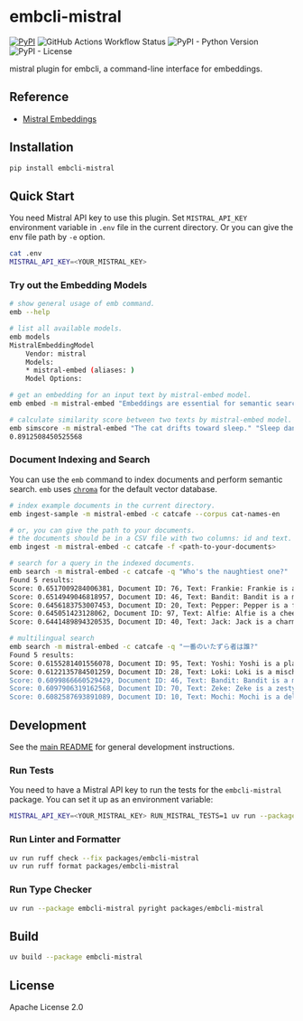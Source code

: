 # embcli-mistral

[![PyPI](https://img.shields.io/pypi/v/embcli-mistral?label=PyPI)](https://pypi.org/project/embcli-mistral/)
![GitHub Actions Workflow Status](https://img.shields.io/github/actions/workflow/status/mocobeta/embcli/ci-mistral.yml?logo=github&label=tests)
![PyPI - Python Version](https://img.shields.io/pypi/pyversions/embcli-mistral)
![PyPI - License](https://img.shields.io/pypi/l/embcli-mistral)

mistral plugin for embcli, a command-line interface for embeddings.

## Reference

- [Mistral Embeddings](https://docs.mistral.ai/capabilities/embeddings/)

## Installation

```bash
pip install embcli-mistral
```

## Quick Start

You need Mistral API key to use this plugin. Set `MISTRAL_API_KEY` environment variable in `.env` file in the current directory. Or you can give the env file path by `-e` option.

```bash
cat .env
MISTRAL_API_KEY=<YOUR_MISTRAL_KEY>
```

### Try out the Embedding Models

```bash
# show general usage of emb command.
emb --help

# list all available models.
emb models
MistralEmbeddingModel
    Vendor: mistral
    Models:
    * mistral-embed (aliases: )
    Model Options:

# get an embedding for an input text by mistral-embed model.
emb embed -m mistral-embed "Embeddings are essential for semantic search and RAG apps."

# calculate similarity score between two texts by mistral-embed model. the default metric is cosine similarity.
emb simscore -m mistral-embed "The cat drifts toward sleep." "Sleep dances in the cat's eyes."
0.8912508450525568
```

### Document Indexing and Search

You can use the `emb` command to index documents and perform semantic search. `emb` uses [`chroma`](https://github.com/chroma-core/chroma) for the default vector database.

```bash
# index example documents in the current directory.
emb ingest-sample -m mistral-embed -c catcafe --corpus cat-names-en

# or, you can give the path to your documents.
# the documents should be in a CSV file with two columns: id and text. the separator should be comma.
emb ingest -m mistral-embed -c catcafe -f <path-to-your-documents>

# search for a query in the indexed documents.
emb search -m mistral-embed -c catcafe -q "Who's the naughtiest one?"
Found 5 results:
Score: 0.6517009284006381, Document ID: 76, Text: Frankie: Frankie is a boisterous and playful cat, full of charm and mischief. He loves to zoom around the house and engage in energetic play sessions, especially with crinkly toys. Frankie is also very affectionate, often seeking out his humans for cuddles and purrs after his bursts of energy, a fun-loving friend.
Score: 0.6514949046818957, Document ID: 46, Text: Bandit: Bandit is a mischievous cat, often with mask-like markings, always on the lookout for his next playful heist of a toy or treat. He is clever and energetic, loving to chase and pounce. Despite his roguish name, Bandit is a loving companion who enjoys a good cuddle after his adventures.
Score: 0.6456183753007453, Document ID: 20, Text: Pepper: Pepper is a feisty and energetic grey tabby with a spicy personality. She is quick-witted and loves to engage in playful stalking and pouncing games. Pepper is also fiercely independent but will show her affection with sudden bursts of purring and head-butts, keeping her humans on their toes.
Score: 0.645051423128062, Document ID: 97, Text: Alfie: Alfie is a cheerful and mischievous little cat, always getting into playful trouble with a charming innocence. He loves exploring small spaces and batting at dangling objects. Alfie is incredibly affectionate, quick to purr and eager for cuddles, a delightful bundle of joy and entertainment for his humans.
Score: 0.6441489894320535, Document ID: 40, Text: Jack: Jack is a charming and roguish cat, often a black and white tuxedo, full of personality. He is clever and resourceful, always finding new ways to entertain himself. Jack enjoys playful interactions and can be quite vocal, always ready with a friendly meow or a playful swat at a toy.

# multilingual search
emb search -m mistral-embed -c catcafe -q "一番のいたずら者は誰?"
Found 5 results:
Score: 0.6155281401556078, Document ID: 95, Text: Yoshi: Yoshi is a playful and endearing cat, often with a slightly goofy charm that wins everyone over. He loves interactive toys, especially those he can chase and pounce on. Yoshi is very affectionate, always eager for a pet or a warm lap, his happy purrs filling the room.
Score: 0.6122135784501259, Document ID: 28, Text: Loki: Loki is a mischievous and clever cat, always finding new ways to entertain himself, sometimes at his humans' expense. He is a master of stealth and surprise attacks on toys. Despite his playful trickery, Loki is incredibly charming and affectionate, easily winning hearts with his roguish appeal.
Score: 0.6099866660529429, Document ID: 46, Text: Bandit: Bandit is a mischievous cat, often with mask-like markings, always on the lookout for his next playful heist of a toy or treat. He is clever and energetic, loving to chase and pounce. Despite his roguish name, Bandit is a loving companion who enjoys a good cuddle after his adventures.
Score: 0.6097906319162568, Document ID: 70, Text: Zeke: Zeke is a zesty and energetic cat, always on the move and looking for fun. He loves to play, chase, and explore, bringing a lot of life to his home. Zeke is also very friendly and enjoys interacting with his humans, often greeting them with enthusiastic meows and playful antics.
Score: 0.6082587693891089, Document ID: 10, Text: Mochi: Mochi is a delightfully round and fluffy cat, as sweet and soft as her namesake. She is a champion napper, always seeking the warmest, coziest spot for a snooze. A true lap cat, Mochi's gentle purr is a constant, comforting presence, and she adores soft pets and chin scratches.
```

## Development

See the [main README](https://github.com/mocobeta/embcli/blob/main/README.md) for general development instructions.

### Run Tests

You need to have a Mistral API key to run the tests for the `embcli-mistral` package. You can set it up as an environment variable:

```bash
MISTRAL_API_KEY=<YOUR_MISTRAL_KEY> RUN_MISTRAL_TESTS=1 uv run --package embcli-mistral pytest packages/embcli-mistral/tests/
```

### Run Linter and Formatter

```bash
uv run ruff check --fix packages/embcli-mistral
uv run ruff format packages/embcli-mistral
```

### Run Type Checker

```bash
uv run --package embcli-mistral pyright packages/embcli-mistral
```

## Build

```bash
uv build --package embcli-mistral
```

## License

Apache License 2.0
